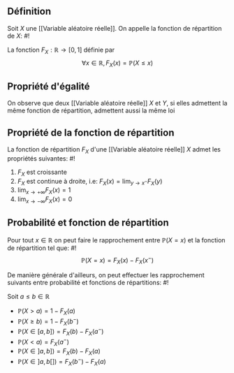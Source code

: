## Définition
Soit $X$ une [[Variable aléatoire réelle]]. On appelle la fonction de répartition de $X$: #!

La fonction $F_X: \mathbb R \to [0, 1]$ définie par $$\forall x \in \mathbb R, F_X(x) = \mathbb P(X \leq x)$$
## Propriété d'égalité
On observe que deux [[Variable aléatoire réelle]] $X$ et $Y$, si elles admettent la même fonction de répartition, admettent aussi la même loi
<!--ID: 1713353114533-->


## Propriété de la fonction de répartition
La fonction de répartition $F_X$ d'une [[Variable aléatoire réelle]] $X$ admet les propriétés suivantes: #!

1. $F_X$ est croissante
2. $F_X$ est continue à droite, i.e: $F_X(x) = \lim_{y \to x^-}F_X(y)$
3. $\lim_{x \to +\infty} F_X(x) = 1$
4. $\lim_{x \to -\infty} F_X(x) = 0$
<!--ID: 1713353114537-->


## Probabilité et fonction de répartition
Pour tout $x \in \mathbb R$ on peut faire le rapprochement entre $\mathbb P(X = x)$ et la fonction de répartition tel que: #!
$$\mathbb P(X =x) = F_X(x) - F_X(x^-)$$
<!--ID: 1713353114540-->


De manière générale d'ailleurs, on peut effectuer les rapprochement suivants entre probabilité et fonctions de répartitions: #!

Soit $a \leq b \in \mathbb R$
- $\mathbb P(X > a) = 1 - F_X(a)$
- $\mathbb P(X \geq b) = 1 - F_X(b^-)$
- $\mathbb P(X \in [a,b]) = F_X(b) - F_X(a^-)$ 
- $\mathbb P(X < a) = F_X(a^-)$
- $\mathbb P(X \in ]a,b]) = F_X(b) - F_X(a)$
- $\mathbb P(X \in ]a,b[]) = F_X(b^-) - F_X(a)$
<!--ID: 1713353114543-->

